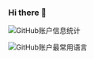 ### Hi there 👋

![GitHub账户信息统计](https://github-stats.ubrong.com/api?username=BlackThompson&show_icons=true&theme=tokyonight) 

![GitHub账户最常用语言](https://github-stats.ubrong.com/api/top-langs/?username=BlackThompson&theme=tokyonight) 

<!--
**BlackThompson/BlackThompson** is a ✨ _special_ ✨ repository because its `README.md` (this file) appears on your GitHub profile.

Here are some ideas to get you started:

- 🔭 I’m currently working on ...
- 🌱 I’m currently learning ...
- 👯 I’m looking to collaborate on ...
- 🤔 I’m looking for help with ...
- 💬 Ask me about ...
- 📫 How to reach me: ...
- 😄 Pronouns: ...
- ⚡ Fun fact: ...
-->
